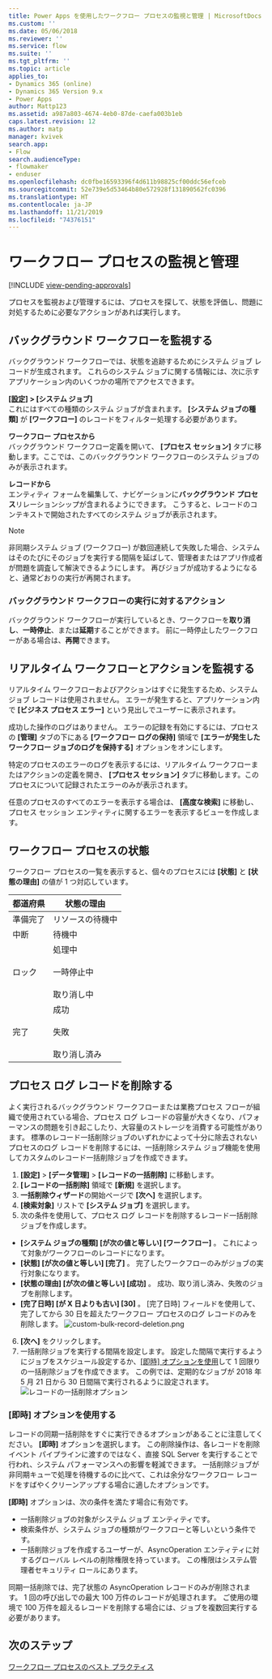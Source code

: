```yaml
---
title: Power Apps を使用したワークフロー プロセスの監視と管理 | MicrosoftDocs
ms.custom: ''
ms.date: 05/06/2018
ms.reviewer: ''
ms.service: flow
ms.suite: ''
ms.tgt_pltfrm: ''
ms.topic: article
applies_to:
- Dynamics 365 (online)
- Dynamics 365 Version 9.x
- Power Apps
author: Mattp123
ms.assetid: a987a803-4674-4eb0-87de-caefa003b1eb
caps.latest.revision: 12
ms.author: matp
manager: kvivek
search.app:
- Flow
search.audienceType:
- flowmaker
- enduser
ms.openlocfilehash: dc0fbe16593396f4d611b98825cf00ddc56efceb
ms.sourcegitcommit: 52e739e5d53464b80e572928f131890562fc0396
ms.translationtype: HT
ms.contentlocale: ja-JP
ms.lasthandoff: 11/21/2019
ms.locfileid: "74376151"
---
```

# <a name="monitor-and-manage-workflow-processes"></a>ワークフロー プロセスの監視と管理
[!INCLUDE [view-pending-approvals](includes/cc-rebrand.md)]

プロセスを監視および管理するには、プロセスを探して、状態を評価し、問題に対処するために必要なアクションがあれば実行します。  
  
<a name="BKMK_MonitorAsyncWorkflows"></a>   
## <a name="monitoring-background-workflows"></a>バックグラウンド ワークフローを監視する  
 バックグラウンド ワークフローでは、状態を追跡するためにシステム ジョブ レコードが生成されます。 これらのシステム ジョブに関する情報には、次に示すアプリケーション内のいくつかの場所でアクセスできます。  
  
 **[[設定]](/powerapps/maker/model-driven-apps/advanced-navigation#settings) > [システム ジョブ]**  
 これにはすべての種類のシステム ジョブが含まれます。 **[システム ジョブの種類]** が **[ワークフロー]** のレコードをフィルター処理する必要があります。  
  
 **ワークフロー プロセスから**  
 バックグラウンド ワークフロー定義を開いて、 **[プロセス セッション]** タブに移動します。ここでは、このバックグラウンド ワークフローのシステム ジョブのみが表示されます。  
  
 **レコードから**  
 エンティティ フォームを編集して、ナビゲーションに**バックグラウンド プロセス**リレーションシップが含まれるようにできます。 こうすると、レコードのコンテキストで開始されたすべてのシステム ジョブが表示されます。  
  
> [!NOTE]
>  非同期システム ジョブ (ワークフロー) が数回連続して失敗した場合、システムはそのたびにそのジョブを実行する間隔を延ばして、管理者またはアプリ作成者が問題を調査して解決できるようにします。 再びジョブが成功するようになると、通常どおりの実行が再開されます。  
  
<a name="BKMK_ActionsOnRunningWorkflows"></a>   
### <a name="actions-on-running-background-workflows"></a>バックグラウンド ワークフローの実行に対するアクション  
 バックグラウンド ワークフローが実行しているとき、ワークフローを**取り消し**、**一時停止**、または**延期**することができます。 前に一時停止したワークフローがある場合は、**再開**できます。  
  
<a name="BKMK_MonitorSyncWorkflows"></a>   
## <a name="monitoring-real-time-workflows-and-actions"></a>リアルタイム ワークフローとアクションを監視する  
 リアルタイム ワークフローおよびアクションはすぐに発生するため、システム ジョブ レコードは使用されません。 エラーが発生すると、アプリケーション内で **[ビジネス プロセス エラー]** という見出しでユーザーに表示されます。  
  
 成功した操作のログはありません。 エラーの記録を有効にするには、プロセスの **[管理]** タブの下にある **[ワークフロー ログの保持]** 領域で **[エラーが発生したワークフロー ジョブのログを保持する]** オプションをオンにします。  
  
 特定のプロセスのエラーのログを表示するには、リアルタイム ワークフローまたはアクションの定義を開き、 **[プロセス セッション]** タブに移動します。このプロセスについて記録されたエラーのみが表示されます。  
  
 任意のプロセスのすべてのエラーを表示する場合は、 **[高度な検索]** に移動し、プロセス セッション エンティティに関するエラーを表示するビューを作成します。  
  
<a name="BKMK_StatusOfWorkflowProcesses"></a>   
## <a name="status-of-workflow-processes"></a>ワークフロー プロセスの状態  
 ワークフロー プロセスの一覧を表示すると、個々のプロセスには **[状態]** と **[状態の理由]** の値が 1 つ対応しています。  
  
|都道府県|状態の理由|  
|-----------|-------------------|  
|準備完了|リソースの待機中|  
|中断|待機中|  
|ロック|処理中<br /><br /> 一時停止中<br /><br /> 取り消し中|  
|完了|成功<br /><br /> 失敗<br /><br /> 取り消し済み|  

## <a name="deleting-process-log-records"></a>プロセス ログ レコードを削除する

よく実行されるバックグラウンド ワークフローまたは業務プロセス フローが組織で使用されている場合、プロセス ログ レコードの容量が大きくなり、パフォーマンスの問題を引き起こしたり、大容量のストレージを消費する可能性があります。 標準のレコード一括削除ジョブのいずれかによって十分に除去されないプロセスのログ レコードを削除するには、一括削除システム ジョブ機能を使用してカスタムのレコード一括削除ジョブを作成できます。

1. **[設定]**  >  **[データ管理]**  >  **[レコードの一括削除]** に移動します。
2. **[レコードの一括削除]** 領域で **[新規]** を選択します。 
3. **一括削除ウィザード**の開始ページで **[次へ]** を選択します。
4. **[検索対象]** リストで **[システム ジョブ]** を選択します。
5. 次の条件を使用して、プロセス ログ レコードを削除するレコード一括削除ジョブを作成します。 
 - **[システム ジョブの種類] [が次の値と等しい] [ワークフロー]** 。 これによって対象がワークフローのレコードになります。 
 - **[状態] [が次の値と等しい] [完了]** 。 完了したワークフローのみがジョブの実行対象になります。
 - **[状態の理由] [が次の値と等しい] [成功]** 。 成功、取り消し済み、失敗のジョブを削除します。
 - **[完了日時] [が X 日よりも古い] [30]** 。 [完了日時] フィールドを使用して、完了してから 30 日を超えたワークフロー プロセスのログ レコードのみを削除します。
 ![custom-bulk-record-deletion.png](media/custom-bulk-record-deletion.png)
6. **[次へ]** をクリックします。
7. 一括削除ジョブを実行する間隔を設定します。 設定した間隔で実行するようにジョブをスケジュール設定するか、[[即時] オプションを使用](#using-the-immediately-option)して 1 回限りの一括削除ジョブを作成できます。 この例では、定期的なジョブが 2018 年 5 月 21 日から 30 日間隔で実行されるように設定されます。 
![レコードの一括削除オプション](media/custom-bulk-record-delete-options.png)

### <a name="using-the-immediately-option"></a>[即時] オプションを使用する

レコードの同期一括削除をすぐに実行できるオプションがあることに注意してください。 **[即時]** オプションを選択します。 この削除操作は、各レコードを削除イベント パイプラインに渡すのではなく、直接 SQL Server を実行することで行われ、システム パフォーマンスへの影響を軽減できます。 一括削除ジョブが非同期キューで処理を待機するのに比べて、これは余分なワークフロー レコードをすばやくクリーンアップする場合に適したオプションです。 

**[即時]** オプションは、次の条件を満たす場合に有効です。 
- 一括削除ジョブの対象がシステム ジョブ エンティティです。
- 検索条件が、システム ジョブの種類がワークフローと等しいという条件です。 
- 一括削除ジョブを作成するユーザーが、AsyncOperation エンティティに対するグローバル レベルの削除権限を持っています。 この権限はシステム管理者セキュリティ ロールにあります。  

同期一括削除では、完了状態の AsyncOperation レコードのみが削除されます。 1 回の呼び出しでの最大 100 万件のレコードが処理されます。 ご使用の環境で 100 万件を超えるレコードを削除する場合には、ジョブを複数回実行する必要があります。  
  
## <a name="next-steps"></a>次のステップ   
 [ワークフロー プロセスのベスト プラクティス](best-practices-workflow-processes.md) <br />

